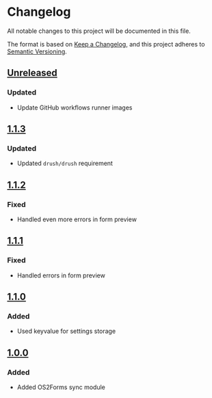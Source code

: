 <!-- markdownlint-disable MD024 -->
# Changelog

All notable changes to this project will be documented in this file.

The format is based on [Keep a Changelog](https://keepachangelog.com/en/1.0.0/),
and this project adheres to [Semantic
Versioning](https://semver.org/spec/v2.0.0.html).

## [Unreleased]

### Updated

- Update GitHub workflows runner images

## [1.1.3]

### Updated

- Updated `drush/drush` requirement

## [1.1.2]

### Fixed

- Handled even more errors in form preview

## [1.1.1]

### Fixed

- Handled errors in form preview

## [1.1.0]

### Added

- Used keyvalue for settings storage

## [1.0.0]

### Added

- Added OS2Forms sync module

[Unreleased]: https://github.com/itk-dev/os2forms_sync/compare/1.1.3...HEAD
[1.1.3]: https://github.com/itk-dev/os2forms_sync/compare/1.1.2...1.1.3
[1.1.2]: https://github.com/itk-dev/os2forms_sync/compare/1.1.1...1.1.2
[1.1.1]: https://github.com/itk-dev/os2forms_sync/compare/1.1.0...1.1.1
[1.1.0]: https://github.com/itk-dev/os2forms_sync/compare/1.0.0...1.1.0
[1.0.0]: https://github.com/itk-dev/os2forms_sync/releases/tag/1.0.0
